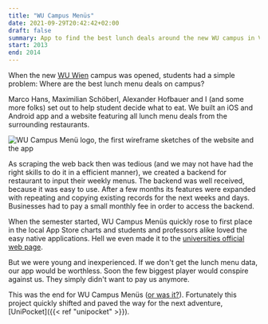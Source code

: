 ```yaml
---
title: "WU Campus Menüs"
date: 2021-09-29T20:42:42+02:00
draft: false
summary: App to find the best lunch deals around the new WU campus in Vienna.
start: 2013
end: 2014
---
```


When the new [WU Wien](https://www.wu.ac.at/) campus was opened, students had a simple problem: Where are the best lunch menu deals on campus?

Marco Hans, Maximilian Schöberl, Alexander Hofbauer and I (and some more folks) set out to help student decide what to eat. We built an iOS and Android app and a website featuring all lunch menu deals from the surrounding restaurants.

![WU Campus Menü logo, the first wireframe sketches of the website and the app](/img/wu-campus-menüs/wu-campus-menus-setches.png)

As scraping the web back then was tedious (and we may not have had the right skills to do it in a efficient manner), we created a backend for restaurant to input their weekly menus. The backend was well received, because it was easy to use. After a few months its features were expanded with repeating and copying existing records for the next weeks and days. Businesses had to pay a small monthly fee in order to access the backend.

When the semester started, WU Campus Menüs quickly rose to first place in the local App Store charts and students and professors alike loved the easy native applications. Hell we even made it to the [universities official web page](https://www.wu.ac.at/universitaet/organisation/interessensvertretungen/betriebsrat-fuer-das-allgemeine-universitaetspersonal/news-details/detail/wu-campus-menues-app).

But we were young and inexperienced. If we don't get the lunch menu data, our app would be worthless. Soon the few biggest player would conspire against us. They simply didn't want to pay us anymore.

This was the end for WU Campus Menüs ([or was it?](https://apps.apple.com/si/app/wu-campus-men%C3%BCs/id1535090019)). Fortunately this project quickly shifted and paved the way for the next adventure, [UniPocket]({{< ref "unipocket" >}}).
